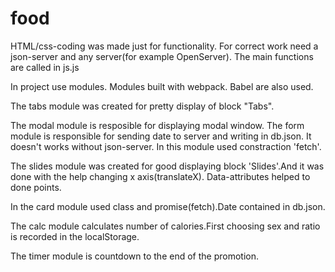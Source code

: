 # food

HTML/css-coding was made just for functionality.
For correct work need a json-server and any server(for example OpenServer).
The main functions are called in js.js

In project use modules. Modules built with webpack. Babel are also used.

The tabs module was created for pretty display of block "Tabs".

The modal module is resposible for displaying modal window.
The form module is responsible for sending date to server and writing in db.json. It doesn't works without json-server. In this module used constraction 'fetch'.

The slides module was created for good displaying block 'Slides'.And it was done with the help changing x axis(translateX). Data-attributes helped to done points.

In the card module used class and promise(fetch).Date contained in db.json.

The calc module calculates number of calories.First choosing sex and ratio is recorded in the localStorage.

The timer module is countdown to the end of the promotion.
